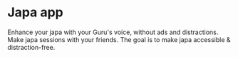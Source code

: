 # Japa app

Enhance your japa with your Guru's voice, without ads and distractions.
Make japa sessions with your friends.
The goal is to make japa accessible & distraction-free.